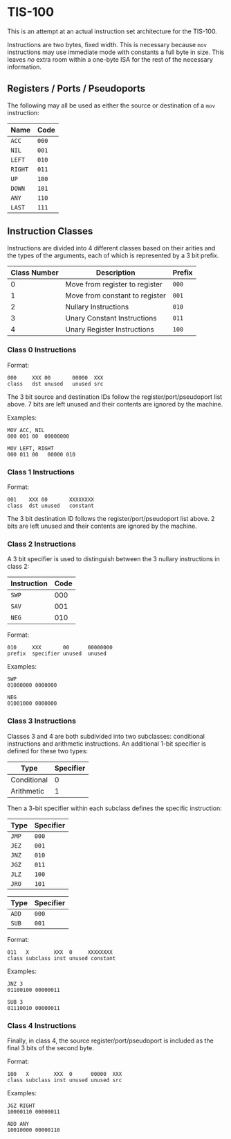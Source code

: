 # TIS-100

This is an attempt at an actual instruction set architecture for the TIS-100.

Instructions are two bytes, fixed width. This is necessary because `mov`
instructions may use immediate mode with constants a full byte in size. This
leaves _no_ extra room within a one-byte ISA for the rest of the necessary
information.

## Registers / Ports / Pseudoports

The following may all be used as either the source or destination of a `mov`
instruction:

|Name|Code|
|----|----|
|`ACC`|`000`|
|`NIL`|`001`|
|`LEFT`|`010`|
|`RIGHT`|`011`|
|`UP`|`100`|
|`DOWN`|`101`|
|`ANY`|`110`|
|`LAST`|`111`|

## Instruction Classes

Instructions are divided into 4 different classes based on their arities and the
types of the arguments, each of which is represented by a 3 bit prefix.

|Class Number|Description|Prefix|
|------------|-----------|------|
|0|Move from register to register|`000`|
|1|Move from constant to register|`001`|
|2|Nullary Instructions|`010`|
|3|Unary Constant Instructions|`011`|
|4|Unary Register Instructions|`100`|

### Class 0 Instructions

Format:

```
000     XXX 00       00000  XXX
class   dst unused   unused src
```

The 3 bit source and destination IDs follow the register/port/pseudoport list
above. 7 bits are left unused and their contents are ignored by the machine.

Examples:

```
MOV ACC, NIL
000 001 00  00000000
```

```
MOV LEFT, RIGHT
000 011 00   00000 010 
```

### Class 1 Instructions

Format:

```
001    XXX 00       XXXXXXXX
class  dst unused   constant
```

The 3 bit destination ID follows the register/port/pseudoport list above. 2 bits
are left unused and their contents are ignored by the machine.

### Class 2 Instructions

A 3 bit specifier is used to distinguish between the 3 nullary instructions in class 2:

|Instruction|Code|
|-----------|----|
|`SWP`|000|
|`SAV`|001|
|`NEG`|010|

Format:

```
010     XXX       00      00000000
prefix  specifier unused  unused
```

Examples:

```
SWP
01000000 0000000
```

```
NEG
01001000 0000000
```

### Class 3 Instructions

Classes 3 and 4 are both subdivided into two subclasses: conditional
instructions and arithmetic instructions. An additional 1-bit specifier is
defined for these two types:

|Type|Specifier|
|----|---------|
|Conditional|0|
|Arithmetic|1|

Then a 3-bit specifier within each subclass defines the specific instruction:

|Type|Specifier|
|----|---------|
|`JMP`|`000`|
|`JEZ`|`001`|
|`JNZ`|`010`|
|`JGZ`|`011`|
|`JLZ`|`100`|
|`JRO`|`101`|

|Type|Specifier|
|----|---------|
|`ADD`|`000`|
|`SUB`|`001`|

Format:

```
011   X        XXX  0     XXXXXXXX
class subclass inst unused constant
```

Examples:

```
JNZ 3
01100100 00000011
```

```
SUB 3
01110010 00000011
```

### Class 4 Instructions

Finally, in class 4, the source register/port/pseudoport is included as the
final 3 bits of the second byte.

Format:

```
100   X        XXX  0      00000  XXX
class subclass inst unused unused src
```

Examples:

```
JGZ RIGHT
10000110 00000011
```

```
ADD ANY
10010000 00000110
```
